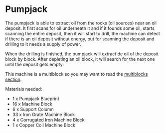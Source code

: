 # Pumpjack

The pumpjack is able to extract oil from the rocks (oil sources) near an oil deposit. 
It first scans for oil underneath it and if it founds some oil, starts scanning the entire deposit, then it will start to drill, the machine can detect if there is an oil deposit without energy, but for scanning the deposit and drilling to it needs a supply of power.

When the drilling is finished, the pumpjack will extract de oil of the deposit block by block. After depleting an oil block, it will search for the next one until the deposit gets empty. 

This machine is a multiblock so you may want to read the [multiblocks section](6-multiblocks).

Materials needed:
- 1 x Pumpjack Blueprint
- 16 x Machine Block
- 6 x Support Column
- 33 x Iron Grate Machine Block
- 4 x Corrugated Iron Machine Block
- 1 x Copper Coil Machine Block